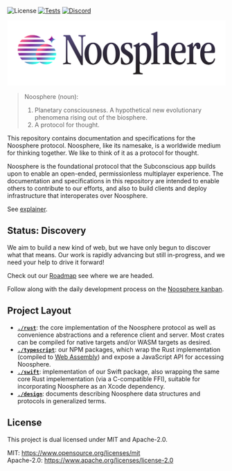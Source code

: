 ![License](https://img.shields.io/badge/license-MIT%2FApache--2.0-blue?label=License)
[![Tests](https://img.shields.io/github/actions/workflow/status/subconsciousnetwork/noosphere/run_test_suite.yaml?branch=main)](https://github.com/subconsciousnetwork/noosphere/actions/workflows/run_test_suite.yaml?query=branch%3Amain)
[![Discord](https://img.shields.io/discord/1003419732516552724.svg?logo=discord&colorB=7289DA&label=Chat)](https://discord.gg/HmHypb6DCj)

<picture>
  <source media="(prefers-color-scheme: dark)" srcset="design/images/noosphere-dark.svg">
  <source media="(prefers-color-scheme: light)" srcset="design/images/noosphere-light.svg">
  <img alt="Noosphere" src="design/images/noosphere-light.svg">
</picture>

> Noosphere (noun):
>
> 1. Planetary consciousness. A hypothetical new evolutionary phenomena rising out of the biosphere.
> 2. A protocol for thought.

This repository contains documentation and specifications for the Noosphere
protocol. Noosphere, like its namesake, is a worldwide medium for thinking
together. We like to think of it as a protocol for thought.

Noosphere is the foundational protocol that the Subconscious app builds upon to
enable an open-ended, permissionless multiplayer experience. The documentation
and specifications in this repository are intended to enable others to
contribute to our efforts, and also to build clients and deploy infrastructure
that interoperates over Noosphere.

See [explainer](/design/explainer.md).

## Status: Discovery

We aim to build a new kind of web, but we have only begun to discover what that
means. Our work is rapidly advancing but still in-progress, and we need your
help to drive it forward!

Check out our [Roadmap][roadmap] see where we are headed.

Follow along with the daily development process on the
[Noosphere kanban][noosphere-kanban].

## Project Layout

- **[`./rust`](/rust)**: the core implementation of the Noosphere protocol as well
  as convenience abstractions and a reference client and server. Most crates can
  be compiled for native targets and/or WASM targets as desired.
- **[`./typescript`](/typescript)**: our NPM packages, which wrap
  the Rust implementation (compiled to [Web Assembly][web-assembly]) and expose
  a JavaScript API for accessing Noosphere.
- **[`./swift`](/swift)**: implementation of our Swift package, also wrapping the
  same core Rust impelementation (via a C-compatible FFI), suitable for
  incorporating Noosphere as an Xcode dependency.
- **[`./design`](/design)**: documents describing Noosphere data
  structures and protocols in generalized terms.

## License

This project is dual licensed under MIT and Apache-2.0.

MIT: https://www.opensource.org/licenses/mit  
Apache-2.0: https://www.apache.org/licenses/license-2.0

[roadmap]: https://github.com/orgs/subconsciousnetwork/projects/1/views/1
[noosphere-kanban]: https://github.com/orgs/subconsciousnetwork/projects/1/views/8
[web-assembly]: https://webassembly.org/
